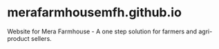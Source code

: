# merafarmhousemfh.github.io
Website for Mera Farmhouse - A one step solution for farmers and agri-product sellers.
